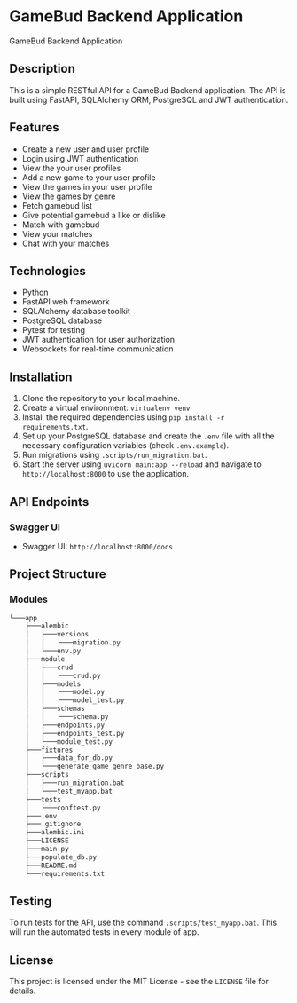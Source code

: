 # GameBud Backend Application

GameBud Backend Application

## Description

This is a simple RESTful API for a GameBud Backend application. The API is built using FastAPI, SQLAlchemy ORM, PostgreSQL and JWT authentication.

## Features

- Create a new user and user profile
- Login using JWT authentication
- View the your user profiles
- Add a new game to your user profile
- View the games in your user profile
- View the games by genre
- Fetch gamebud list
- Give potential gamebud a like or dislike
- Match with gamebud
- View your matches
- Chat with your matches

## Technologies

- Python
- FastAPI web framework
- SQLAlchemy database toolkit
- PostgreSQL database
- Pytest for testing
- JWT authentication for user authorization
- Websockets for real-time communication

## Installation

1. Clone the repository to your local machine.
2. Create a virtual environment: `virtualenv venv`
3. Install the required dependencies using `pip install -r requirements.txt`.
4. Set up your PostgreSQL database and create the `.env` file with all the necessary configuration variables (check `.env.example`).
5. Run migrations using `.scripts/run_migration.bat`.
6. Start the server using `uvicorn main:app --reload` and navigate to `http://localhost:8000` to use the application.


## API Endpoints

### Swagger UI
- Swagger UI: `http://localhost:8000/docs`


## Project Structure

### Modules
```bash
└───app
    ├───alembic
    │   ├───versions
    │   │   └───migration.py
    │   └───env.py
    ├───module
    │   ├───crud
    │   │   └───crud.py
    │   ├───models
    │   │   ├───model.py
    │   │   └───model_test.py
    │   ├───schemas
    │   │   └───schema.py
    │   ├───endpoints.py
    │   ├───endpoints_test.py
    │   └───module_test.py
    ├───fixtures
    │   ├───data_for_db.py
    │   └───generate_game_genre_base.py
    ├───scripts
    │   ├───run_migration.bat
    │   └───test_myapp.bat
    ├───tests
    │   └───conftest.py
    ├───.env
    ├───.gitignore
    ├───alembic.ini
    ├───LICENSE
    ├───main.py
    ├───populate_db.py
    ├───README.md
    └───requirements.txt
```


## Testing
To run tests for the API, use the command `.scripts/test_myapp.bat`. This will run the automated tests in every module of app.


## License

This project is licensed under the MIT License - see the `LICENSE` file for details.